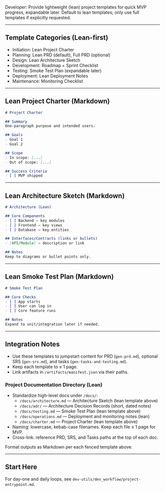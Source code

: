 Developer: Provide lightweight (lean) project templates for quick MVP progress, expandable later. Default to lean templates; only use full templates if explicitly requested.

---

## Template Categories (Lean-first)
- Initiation: Lean Project Charter
- Planning: Lean PRD (default), Full PRD (optional)
- Design: Lean Architecture Sketch
- Development: Roadmap + Sprint Checklist
- Testing: Smoke Test Plan (expandable later)
- Deployment: Lean Deployment Notes
- Maintenance: Monitoring Checklist

---

## Lean Project Charter (Markdown)
```markdown
# Project Charter

## Summary
One-paragraph purpose and intended users.

## Goals
- Goal 1
- Goal 2

## Scope
- In scope: [...]
- Out of scope: [...]

## Success Criteria
- [ ] MVP shipped
```

---

## Lean Architecture Sketch (Markdown)
```markdown
# Architecture (Lean)

## Core Components
- [ ] Backend — key modules
- [ ] Frontend — key views
- [ ] Database — key entities

## Interfaces/Contracts (links or bullets)
- [API/Module] — description or link

## Notes
Keep to diagrams or bullet points only.
```

---

## Lean Smoke Test Plan (Markdown)
```markdown
# Smoke Test Plan

## Core Checks
- [ ] App starts
- [ ] User can log in
- [ ] Core feature runs

## Notes
Expand to unit/integration later if needed.
```

---

## Integration Notes
- Use these templates to jumpstart content for PRD (`gen-prd.md`), optional SRS (`gen-srs.md`), and tasks (`gen-tasks-and-testing.md`).
- Keep each template to ≤ 1 page.
- Link artifacts in `/artifacts/manifest.json` via their paths.

### Project Documentation Directory (Lean)
- Standardize high-level docs under `/docs/`:
  - `/docs/architecture.md` — Architecture Sketch (lean template above)
  - `/docs/adr/` — Architecture Decision Records (short, dated notes)
  - `/docs/testing.md` — Smoke Test Plan (lean template above)
  - `/docs/operations.md` — Deployment and monitoring notes (lean)
  - `/docs/charter.md` — Project Charter (lean template above)
- Naming: lowercase, kebab-case filenames. Keep each file ≤ 1 page for MVP.
- Cross-link: reference PRD, SRS, and Tasks paths at the top of each doc.

Format outputs as Markdown per each fenced template above.

---

## Start Here
For day-one and daily loops, see `dev-utils/dev_workflow/project-entrypoint.md`.